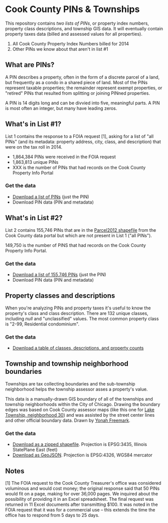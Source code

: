 # Cook County PINs & Townships

This repository contains *two lists of PINs*, or property index numbers, property class descriptions, and township GIS data. It will eventually contain property taxes data (billed and assessed values for all properties).

1. All Cook County Property Index Numbers billed for 2014
2. Other PINs we know about that aren't in list #1

## What are PINs?
A PIN describes a property, often in the form of a discrete parcel of a land, but frequently as a condo in a shared piece of land. Most of the PINs represent taxable properties; the remainder represent exempt properties, or "retired" PINs that resulted from splitting or joining PINned properties. 

A PIN is 14 digits long and can be divvied into five, meaningful parts. A PIN is most often an integer, but many have leading zeros.

## What's in List #1?
List 1 contains the response to a FOIA request [1], asking for a list of "all PINs" (and its metadata: property address, city, class, and description) that were on the tax roll in 2014. 

* 1,864,384 PINs were received in the FOIA request
* 1,863,813 unique PINs
* XXX is the number of PINs that had records on the Cook County Property Info Portal

### Get the data
* [Download a list of PINs](https://github.com/ChicagoCityscape/pins/blob/master/all_cook_pins_1863813.csv.zip) (just the PIN)
* Download PIN data (PIN and metadata)

## What's in List #2?
List 2 contains 155,746 PINs that are in the [Parcel2012 shapefile](https://datacatalog.cookcountyil.gov/GIS-Maps/ccgisdata-Parcel-2012/e62c-6rz8) from the Cook County data portal but which are not present in List 1 ("all PINs"). 

149,750 is the number of PINS that had records on the Cook County Property Info Portal.

### Get the data
* [Download a list of 155,746 PINs](https://github.com/ChicagoCityscape/pins/blob/master/missing_parcel_pins_155746.csv.zip) (just the PIN)
* Download PIN data (PIN and metadata)

## Property classes and descriptions
When you're analyzing PINs and property taxes it's useful to know the property's class and class description. There are 132 unique classes, including *null* and "unclassified" values. The most common property class is "2-99, Residential condominium".

### Get the data
* [Download a table of classes, descriptions, and property counts](https://github.com/ChicagoCityscape/pins/blob/master/property_class_descriptions.csv)

## Township and township neighborhood boundaries
Townships are tax collecting boundaries and the sub-township neighborhood helps the township assessor asses a property's value. 

This data is a manually-drawn GIS boundary of all of the townships and township neighborhoods within the City of Chicago. Drawing the boundary edges was based on Cook County assessor maps (like this one for [Lake Township, neighborhood 30](http://www.cookcountyassessor.com/valuationstatistics/maps/LakeNei_030.pdf)) and was assisted by the street center lines and other official boundary data. Drawn by [Yonah Freemark](https://github.com/yfreemark).

### Get the data
* [Download as a zipped shapefile](https://github.com/ChicagoCityscape/pins/blob/master/chicago_townships.zip). Projection is EPSG:3435, Illinois StatePlane East (feet)
* [Download as GeoJSON](https://github.com/ChicagoCityscape/pins/blob/master/chicago_townships.geojson). Projection is EPSG:4326, WGS84 mercator

## Notes
[1] The FOIA request to the Cook County Treasurer's office was considered voluminous and would cost money; the original response said that 50 PINs would fit on a page, making for over 36,000 pages. We inquired about the possibility of providing it in an Excel spreadsheet. The final request was returned in 11 Excel documents after transmitting $100. It was noted in the FOIA request that it was for a commercial use – this extends the time the office has to respond from 5 days to 25 days. 
